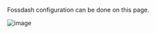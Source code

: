 Fossdash configuration can be done on this page.

![image](https://github.com/fossology/fossology/assets/9692764/b40796a3-e353-4f96-93f0-8ea900a43d56)

